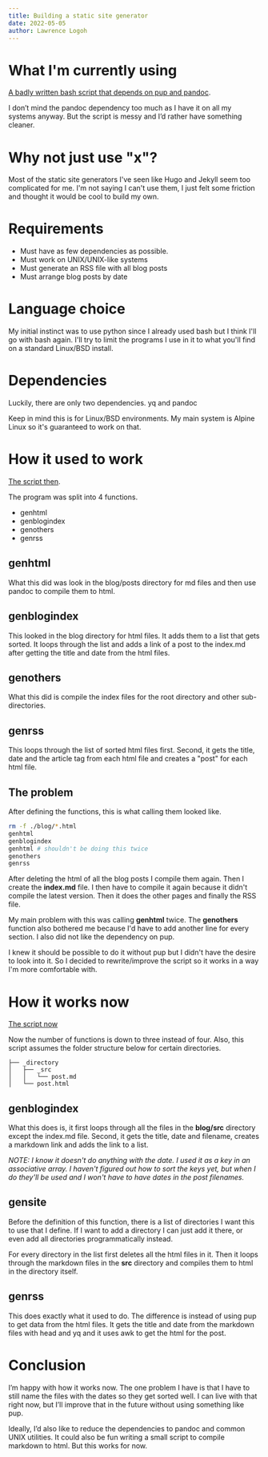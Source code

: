 ```yaml
---
title: Building a static site generator
date: 2022-05-05
author: Lawrence Logoh
---
```


# What I'm currently using
[A badly written bash script that depends on pup and pandoc](https://github.com/lawrencelogoh/lawrencelogoh.github.io/blob/921d8d1012f73c6298b7d5412404b0f7b2a33ed/build).

I don’t mind the pandoc dependency too much as I have it on all my systems anyway. But the script is messy and I’d rather have something cleaner.

# Why not just use "x"?

Most of the static site generators I've seen like Hugo and Jekyll seem too complicated for me.
I'm not saying I can't use them, I just felt some friction and thought it would be cool to build my own.

# Requirements 
- Must have as few dependencies as possible.
- Must work on UNIX/UNIX-like systems
- Must generate an RSS file with all blog posts
- Must arrange blog posts by date

# Language choice

My initial instinct was to use python since I already used bash but I think I'll go with bash again.
I'll try to limit the programs I use in it to what you'll find on a standard Linux/BSD install.
 
# Dependencies
Luckily, there are only two dependencies.
yq and pandoc
  
Keep in mind this is for Linux/BSD environments.
My main system is Alpine Linux so it's guaranteed to work on that.
  

# How it used to work
[The script then](https://github.com/lawrencelogoh/lawrencelogoh.github.io/blob/921d8d1012f73c6298b7d5412404b0f7b2a33ed/build).

The program was split into 4 functions.

- genhtml
- genblogindex
- genothers
- genrss

## genhtml

What this did was look in the blog/posts directory for md files and then use pandoc to compile them to html.

## genblogindex

This looked in the blog directory for html files.
It adds them to a list that gets sorted.
It loops through the list and adds a link of a post to the index.md after getting the title and date from the html files.

## genothers

What this did is compile the index files for the root directory and other sub-directories.

## genrss


This loops through the list of sorted html files first.
Second, it gets the title, date and the article tag from each html file and creates a "post" for each html file. 

## The problem
After defining the functions, this is what calling them looked like.

```bash
rm -f ./blog/*.html
genhtml
genblogindex
genhtml # shouldn't be doing this twice
genothers
genrss
```

After deleting the html of all the blog posts I compile them again.
Then I create the **index.md** file.
I then have to compile it again because it didn't compile the latest version.
Then it does the other pages and finally the RSS file.

My main problem with this was calling **genhtml** twice.
The **genothers** function also bothered me because I'd have to add another line for every section.
I also did not like the dependency on pup. 

I knew it should be possible to do it without pup but I didn't have the desire to look into it.
So I decided to rewrite/improve the script so it works in a way I'm more comfortable with.

# How it works now
[The script now](https://github.com/lawrencelogoh/lawrencelogoh.github.io/blob/9c27fe701fb522f936147f5ad5fbd01a02f7ad13/build)

Now the number of functions is down to three instead of four.
Also, this script assumes the  folder structure below for certain directories.

```
├── _directory
│   ├── _src
│ 	│   └── post.md
│   └── post.html
```
## genblogindex
What this does is, it first loops through all the files in the **blog/src** directory except the index.md file.
Second, it gets the title, date and filename, creates a markdown link and adds the link to a list.

_NOTE: I know it doesn't do anything with the date. I used it as a key in an associative array. I haven't figured out how to sort the keys yet, but when I do they'll be used and I won't have to have dates in the post filenames._

## gensite
Before the definition of this function, there is a list of directories I want this to use that I define. If I want to add a directory I can just add it there, or even add all directories programmatically instead.


For every directory in the list first deletes all the html files in it.
Then it loops through the markdown files in the **src** directory and compiles them to html in the directory itself.

## genrss
This does exactly what it used to do. The difference is instead of using pup to get data from the html files. It gets the title and date from the markdown files with head and yq and it uses awk to get the html for the post.



# Conclusion

I’m happy with how it works now. The one problem I have is that I have to still name the files with the dates so they get sorted well. I can live with that right now, but I’ll improve that in the future without using something like pup.

Ideally, I’d also like to reduce the dependencies to pandoc and common UNIX utilities. It could also be fun writing a small script to compile markdown to html. But this works for now.


